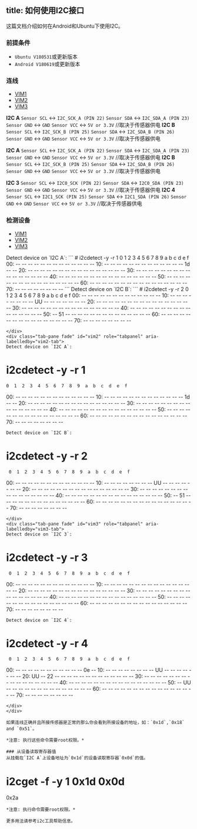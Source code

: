 title: 如何使用I2C接口
---


这篇文档介绍如何在Android和Ubuntu下使用I2C。

### 前提条件
* `Ubuntu V180531`或更新版本
* `Android V180619`或更新版本

### 连线

<ul class="nav nav-tabs" id="myTab" role="tablist">
  <li class="nav-item" role="presentation">
    <a class="nav-link active" id="vim1-tab" data-toggle="tab" href="#vim1-pins" role="tab" aria-controls="vim1" aria-selected="true">VIM1</a>
  </li>
  <li class="nav-item" role="presentation">
    <a class="nav-link" id="vim2-tab" data-toggle="tab" href="#vim2-pins" role="tab" aria-controls="vim2" aria-selected="false">VIM2</a>
  </li>
  <li class="nav-item" role="presentation">
    <a class="nav-link" id="vim3-tab" data-toggle="tab" href="#vim3-pins" role="tab" aria-controls="vim3" aria-selected="false">VIM3</a>
  </li>
</ul>
<div class="tab-content" id="myTabContent">
<div class="tab-pane fade show active" id="vim1-pins" role="tabpanel" aria-labelledby="vim1-tab">

**I2C A**
`Sensor SCL` <-> `I2C_SCK_A (PIN 22)`
`Sensor SDA` <-> `I2C_SDA_A (PIN 23)`
`Sensor GND` <-> `GND`
`Sensor VCC` <-> `5V or 3.3V` //取决于传感器供电
**I2C B**
`Sensor SCL` <-> `I2C_SCK_B (PIN 25)`
`Sensor SDA` <-> `I2C_SDA_B (PIN 26)`
`Sensor GND` <-> `GND`
`Sensor VCC` <-> `5V or 3.3V` //取决于传感器供电
</div>
<div class="tab-pane fade" id="vim2-pins" role="tabpanel" aria-labelledby="vim2-tab">

**I2C A**
`Sensor SCL` <-> `I2C_SCK_A (PIN 22)`
`Sensor SDA` <-> `I2C_SDA_A (PIN 23)`
`Sensor GND` <-> `GND`
`Sensor VCC` <-> `5V or 3.3V` //取决于传感器供电
**I2C B**
`Sensor SCL` <-> `I2C_SCK_B (PIN 25)`
`Sensor SDA` <-> `I2C_SDA_B (PIN 26)`
`Sensor GND` <-> `GND`
`Sensor VCC` <-> `5V or 3.3V` //取决于传感器供电
</div>
<div class="tab-pane fade" id="vim3-pins" role="tabpanel" aria-labelledby="vim3-tab">

**I2C 3**
`Sensor SCL` <-> `I2C0_SCK (PIN 22)`
`Sensor SDA` <-> `I2C0_SDA (PIN 23)`
`Sensor GND` <-> `GND`
`Sensor VCC` <-> `5V or 3.3V` //取决于传感器供电
**I2C 4**
`Sensor SCL` <-> `I2C1_SCK (PIN 25)`
`Sensor SDA` <-> `I2C1_SDA (PIN 26)`
`Sensor GND` <-> `GND`
`Sensor VCC` <-> `5V or 3.3V` //取决于传感器供电
</div>

### 检测设备

<ul class="nav nav-tabs" id="myTab" role="tablist">
  <li class="nav-item" role="presentation">
    <a class="nav-link active" id="home-tab" data-toggle="tab" href="#vim1" role="tab" aria-controls="vim1" aria-selected="true">VIM1</a>
  </li>
  <li class="nav-item" role="presentation">
    <a class="nav-link" id="profile-tab" data-toggle="tab" href="#vim2" role="tab" aria-controls="vim2" aria-selected="false">VIM2</a>
  </li>
  <li class="nav-item" role="presentation">
    <a class="nav-link" id="contact-tab" data-toggle="tab" href="#vim3" role="tab" aria-controls="vim3" aria-selected="false">VIM3</a>
  </li>
</ul>
<div class="tab-content" id="myTabContent">
<div class="tab-pane fade show active" id="vim1" role="tabpanel" aria-labelledby="vim1-tab">
Detect device on `I2C A`:
```
# i2cdetect -y -r 1
    0  1  2  3  4  5  6  7  8  9  a  b  c  d  e  f
00:          -- -- -- -- -- -- -- -- -- -- -- -- --
10: -- -- -- -- -- -- -- -- -- -- -- -- -- 1d -- --
20: -- -- -- -- -- -- -- -- -- -- -- -- -- -- -- --
30: -- -- -- -- -- -- -- -- -- -- -- -- -- -- -- --
40: -- -- -- -- -- -- -- -- -- -- -- -- -- -- -- --
50: -- -- -- -- -- -- -- -- -- -- -- -- -- -- -- --
60: -- -- -- -- -- -- -- -- -- -- -- -- -- -- -- --
70: -- -- -- -- -- -- -- --
```
Detect device on `I2C B`:
```
# i2cdetect -y -r 2
     0  1  2  3  4  5  6  7  8  9  a  b  c  d  e  f
00:          -- -- -- -- -- -- -- -- -- -- -- -- --
10: -- -- -- -- -- -- -- -- UU -- -- -- -- -- -- --
20: -- -- -- -- -- -- -- -- -- -- -- -- -- -- -- --
30: -- -- -- -- -- -- -- -- -- -- -- -- -- -- -- --
40: -- -- -- -- -- -- -- -- -- -- -- -- -- -- -- --
50: -- 51 -- -- -- -- -- -- -- -- -- -- -- -- -- --
60: -- -- -- -- -- -- -- -- -- -- -- -- -- -- -- --
70: -- -- -- -- -- -- -- --

```
</div>
<div class="tab-pane fade" id="vim2" role="tabpanel" aria-labelledby="vim2-tab">
Detect device on `I2C A`:
```
# i2cdetect -y -r 1
    0  1  2  3  4  5  6  7  8  9  a  b  c  d  e  f
00:          -- -- -- -- -- -- -- -- -- -- -- -- --
10: -- -- -- -- -- -- -- -- -- -- -- -- -- 1d -- --
20: -- -- -- -- -- -- -- -- -- -- -- -- -- -- -- --
30: -- -- -- -- -- -- -- -- -- -- -- -- -- -- -- --
40: -- -- -- -- -- -- -- -- -- -- -- -- -- -- -- --
50: -- -- -- -- -- -- -- -- -- -- -- -- -- -- -- --
60: -- -- -- -- -- -- -- -- -- -- -- -- -- -- -- --
70: -- -- -- -- -- -- -- --
```
Detect device on `I2C B`:
```
# i2cdetect -y -r 2
     0  1  2  3  4  5  6  7  8  9  a  b  c  d  e  f
00:          -- -- -- -- -- -- -- -- -- -- -- -- --
10: -- -- -- -- -- -- -- -- UU -- -- -- -- -- -- --
20: -- -- -- -- -- -- -- -- -- -- -- -- -- -- -- --
30: -- -- -- -- -- -- -- -- -- -- -- -- -- -- -- --
40: -- -- -- -- -- -- -- -- -- -- -- -- -- -- -- --
50: -- 51 -- -- -- -- -- -- -- -- -- -- -- -- -- --
60: -- -- -- -- -- -- -- -- -- -- -- -- -- -- -- --
70: -- -- -- -- -- -- -- --

```
</div>
<div class="tab-pane fade" id="vim3" role="tabpanel" aria-labelledby="vim3-tab">
Detect device on `I2C 3`:
```
# i2cdetect -y -r 3
     0  1  2  3  4  5  6  7  8  9  a  b  c  d  e  f
00:          -- -- -- -- -- -- -- -- -- -- -- -- --
10: -- -- -- -- -- -- -- -- -- -- -- -- -- -- -- --
20: -- -- -- -- -- -- -- -- -- -- -- -- -- -- -- --
30: -- -- -- -- -- -- -- -- -- -- -- -- -- -- -- --
40: -- -- -- -- -- -- -- -- -- -- -- -- -- -- -- --
50: -- -- -- -- -- -- -- -- -- -- -- -- -- -- -- --
60: -- -- -- -- -- -- -- -- -- -- -- -- -- -- -- --
70: -- -- -- -- -- -- -- --
```
Detect device on `I2C 4`:
```
# i2cdetect -y -r 4
     0  1  2  3  4  5  6  7  8  9  a  b  c  d  e  f
00:          -- -- -- -- -- -- -- -- -- -- -- 0e --
10: -- -- -- -- -- -- -- -- UU -- -- -- -- -- -- --
20: UU -- 22 -- -- -- -- -- -- -- -- -- -- -- -- --
30: -- -- -- -- -- -- -- -- -- -- -- -- -- -- -- --
40: -- -- -- -- -- -- -- -- -- -- -- -- -- -- -- --
50: -- UU -- -- -- -- -- -- -- -- -- -- -- -- -- --
60: -- -- -- -- -- -- -- -- -- -- -- -- -- -- -- --
70: -- -- -- -- -- -- -- --
```
</div>
</div>

如果连线正确并且所接传感器是正常的那么你会看到所接设备的地址，如：`0x1d`,`0x18` and `0x51`。

*注意: 执行这些命令需要root权限。*

### 从设备读取寄存器值
从挂载在`I2C A`上设备地址为`0x1d`的设备读取寄存器`0x0d`的值。
```
# i2cget -f -y 1 0x1d 0x0d
0x2a
```
*注意: 执行命令需要root权限。* 

更多用法请参考i2c工具帮助信息。
